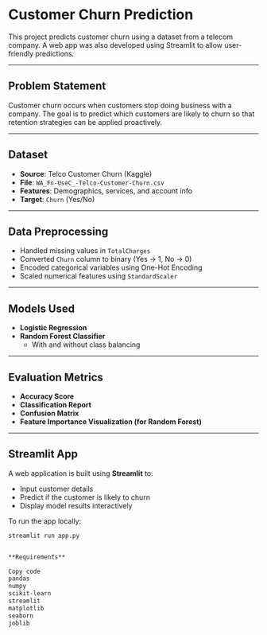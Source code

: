 #  Customer Churn Prediction

This project predicts customer churn using a dataset from a telecom company. A web app was also developed using Streamlit to allow user-friendly predictions.

---

##  Problem Statement

Customer churn occurs when customers stop doing business with a company. The goal is to predict which customers are likely to churn so that retention strategies can be applied proactively.

---

##  Dataset

- **Source**: Telco Customer Churn (Kaggle)
- **File**: `WA_Fn-UseC_-Telco-Customer-Churn.csv`
- **Features**: Demographics, services, and account info
- **Target**: `Churn` (Yes/No)

---

 ## Data Preprocessing

- Handled missing values in `TotalCharges`
- Converted `Churn` column to binary (Yes → 1, No → 0)
- Encoded categorical variables using One-Hot Encoding
- Scaled numerical features using `StandardScaler`

---

##  Models Used

- **Logistic Regression**
- **Random Forest Classifier**
    - With and without class balancing

---

##  Evaluation Metrics

- **Accuracy Score**
- **Classification Report**
- **Confusion Matrix**
- **Feature Importance Visualization (for Random Forest)**

---

##  Streamlit App

A web application is built using **Streamlit** to:

- Input customer details
- Predict if the customer is likely to churn
- Display model results interactively

To run the app locally:
```bash
streamlit run app.py


**Requirements**

Copy code
pandas
numpy
scikit-learn
streamlit
matplotlib
seaborn
joblib
